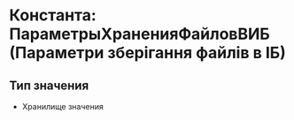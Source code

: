 ﻿# Константа: ПараметрыХраненияФайловВИБ (Параметри зберігання файлів в ІБ)

## Тип значения

- Хранилище значения

